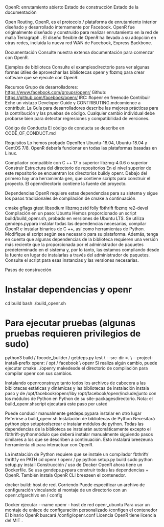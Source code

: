 OpenR: enrutamiento abierto
Estado de construcción Estado de la documentación

Open Routing, OpenR, es el protocolo / plataforma de enrutamiento interior diseñado y desarrollado internamente por Facebook. OpenR fue originalmente diseñado y construido para realizar enrutamiento en la red de malla Terragraph . El diseño flexible de OpenR ha llevado a su adopción en otras redes, incluida la nueva red WAN de Facebook, Express Backbone.

Documentación
Consulte nuestra extensa documentación para comenzar con OpenR.

Ejemplos de biblioteca
Consulte el examplesdirectorio para ver algunas formas útiles de aprovechar las bibliotecas openr y fbzmq para crear software que se ejecute con OpenR.

Recursos
Grupo de desarrolladores: https://www.facebook.com/groups/openr/
Github: https://github.com/facebook/openr/
IRC: #openr en freenode
Contribuir
Eche un vistazo Developer Guide y CONTRIBUTING.mdcomience a contribuir. La Guía para desarrolladores describe las mejores prácticas para la contribución y las pruebas de código. Cualquier cambio individual debe probarse bien para detectar regresiones y compatibilidad de versiones.

Código de Conducta
El código de conducta se describe en CODE_OF_CONDUCT.md

Requisitos
Lo hemos probado OpenRen Ubuntu-16.04, Ubuntu-18.04 y CentOS 7/8. OpenR debería funcionar en todas las plataformas basadas en Linux.

Compilador compatible con C ++ 17 o superior
libzmq-4.0.6 o superior
Construir
Estructura del directorio de repositorios
En el nivel superior de este repositorio se encuentran los directorios buildy openr. Debajo del primero hay una herramienta gen, que contiene scripts para construir el proyecto. El openrdirectorio contiene la fuente del proyecto.

Dependencias
OpenR requiere estas dependencias para su sistema y sigue los pasos tradicionales de compilación de cmake a continuación.

cmake
gflags
gtest
libsodium
libzmq
zstd
folly
fbthrift
fbzmq
re2-devel
Compilación en un paso: Ubuntu
Hemos proporcionado un script build/build_openr.sh, probado en versiones de Ubuntu LTS. Se utiliza gendeps.pypara instalar todas las dependencias necesarias, compilar OpenR e instalar binarios de C ++, así como herramientas de Python. Modifique el script según sea necesario para su plataforma. Además, tenga en cuenta que algunas dependencias de la biblioteca requieren una versión más reciente que la proporcionada por el administrador de paquetes predeterminado en el sistema y, por lo tanto, las estamos compilando desde la fuente en lugar de instalarlas a través del administrador de paquetes. Consulte el script para esas instancias y las versiones necesarias.

Pasos de construcción
# Instalar dependencias y openr 
cd build 
bash ./build_openr.sh

# Para ejecutar pruebas (algunas pruebas requieren privilegios de sudo) 
python3 build / fbcode_builder / getdeps.py test \ 
  --src-dir =. \ 
  --project-install-prefix openr: / opt / facebook \ 
  openr
Si realiza algún cambio, puede ejecutar cmake ../openry makedesde el directorio de compilación para compilar openr con sus cambios.

Instalando
openrconstruye tanto todos los archivos de cabecera a las bibliotecas estáticas y dinámicas y las bibliotecas de instalación instala paso y de /opt/facebook/openr/liby /opt/facebook/openr/include/junto con los módulos de Python en Python de su site-packagesdirectorio. Nota: el build_openr.shscript ejecutará este paso por usted

Puede conducir manualmente getdeps.pypara instalar en otro lugar
Referirse a build_openr.sh
Instalación de bibliotecas de Python
Necesitará python pipo setuptoolscrear e instalar módulos de python. Todas las dependencias de la biblioteca se instalarán automáticamente excepto el fbthrift-pythonmódulo que deberá instalar manualmente siguiendo pasos similares a los que se describen a continuación. Esto instalará breezeuna herramienta cli para interactuar con OpenR.

La instalación de Python requiere que se instale un compilador fbthrift/ thrift1y en PATH
cd openr / openr / py 
python setup.py build 
sudo python setup.py install
Construcción / uso de Docker
OpenR ahora tiene un Dockerfile. Se usa gendeps.pypara construir todas las dependencias + OpenR. También instala OpenR CLI breezeen el contenedor.

 docker build: host de red.
Corriendo
Puede especificar un archivo de configuración vinculando el montaje de un directorio con un openr.cfgarchivo en / config

Docker ejecutar --name openr - host de red openr_ubuntu
Para usar un montaje de enlace de configuración personalizado /configen el contenedor
El binario OpenR buscará /config/openr.conf
Licencia
OpenR tiene licencia del MIT .
